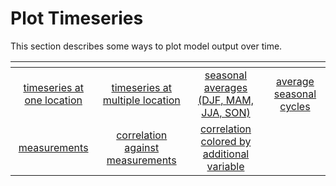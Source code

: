 
# Plot Timeseries

This section describes some ways to plot model output over time.

| <!-- -->| <!-- --> | <!-- --> |  <!-- --> |
|:-------------:|:-------------:|:-------------:|:-------------:|
| [timeseries at one location]() | [timeseries at multiple location]() | [seasonal averages (DJF, MAM, JJA, SON)]() | [average seasonal cycles]() |
| [measurements]() | [correlation against measurements]() | [correlation colored by additional variable]() |  |
